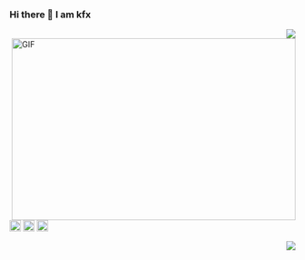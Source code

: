 ### Hi there 👋 I am kfx
<img align="right" src="https://github-readme-stats.vercel.app/api?username=kong-fan-xing123&show_icons=true&icon_color=CE1D2D&text_color=718096&bg_color=ffffff&hide_title=true" />
<a target="_blank" rel="noopener noreferrer" href="https://github.com/abhisheknaiidu/abhisheknaiidu/blob/master/code.gif?raw=true"><img align="right" alt="GIF" src="https://github.com/abhisheknaiidu/abhisheknaiidu/raw/master/code.gif?raw=true" width="500" height="320" style="max-width:100%;"></a>

<code><img height="20" src="https://raw.githubusercontent.com/github/explore/80688e429a7d4ef2fca1e82350fe8e3517d3494d/topics/java/java.png" alt="java"></code>
<code><img height="20" src="https://raw.githubusercontent.com/github/explore/80688e429a7d4ef2fca1e82350fe8e3517d3494d/topics/python/python.png" alt="python"></code>
<code><img height="20" src="https://raw.githubusercontent.com/github/explore/80688e429a7d4ef2fca1e82350fe8e3517d3494d/topics/cpp/cpp.png" alt="cpp"></code>

<img align="right" src="https://github-readme-stats.vercel.app/api/top-langs/?username=kong-fan-xing123&layout=compact" />
<!--
**kong-fan-xing123/kong-fan-xing123** is a ✨ _special_ ✨ repository because its `README.md` (this file) appears on your GitHub profile.

Here are some ideas to get you started:

- 🔭 I’m currently working on ...
- 🌱 I’m currently learning ...
- 👯 I’m looking to collaborate on ...
- 🤔 I’m looking for help with ...
- 💬 Ask me about ...
- 📫 How to reach me: ...
- 😄 Pronouns: ...
- ⚡ Fun fact: ...
-->
!["https://komarev.com/ghpvc/?username=kong-fan-xing123?color=cc6600"]("https://komarev.com/ghpvc/?username=kong-fan-xing123?color=cc6600")

